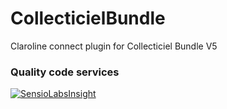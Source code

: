 CollecticielBundle
==============

Claroline connect plugin for Collecticiel Bundle
V5

### Quality code services
[![SensioLabsInsight](https://insight.sensiolabs.com/projects/a50e7885-90fe-4adc-ba8a-695c8def1b86/big.png)](https://insight.sensiolabs.com/projects/a50e7885-90fe-4adc-ba8a-695c8def1b86)
